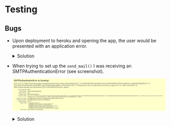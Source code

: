# Testing

## Bugs

- Upon deployment to heroku and opening the app, the user would be presented with an application error.

    <details>
    <summary>Solution</summary>
    <br>
    The config var containing the Cloudinary link still contained "CLOUDINARY_URL=" in the value. Once this was removed the application booted properly.
    </details>

- When trying to set up the ```send_mail()``` I was receiving an SMTPAuthenticationError (see screenshot).

    ![email_send_bug](screenshots/testing/email_send_bug.png)

    <details>
    <summary>Solution</summary>
    <br>
    This was solved firstly by going to my google account and turning on the setting `Allow Less Secure Apps'. I then had to go [here](https://g.co/allowaccess) to unblock the app and allow it to log. 
    </details>